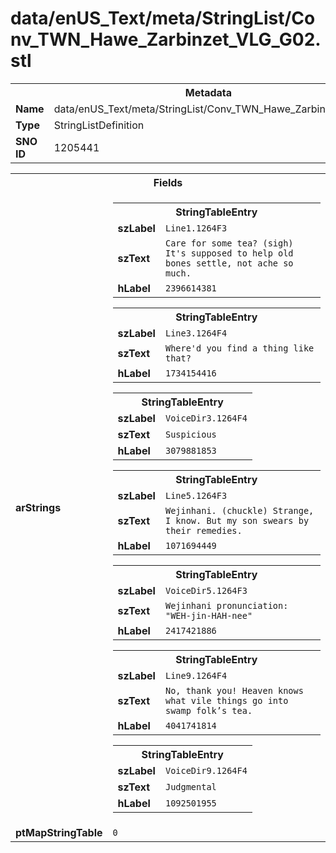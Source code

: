 <h1>data/enUS_Text/meta/StringList/Conv_TWN_Hawe_Zarbinzet_VLG_G02.stl</h1><table><tr><th colspan="100%">Metadata</th></tr><tr><td><b>Name</b></td><td>data/enUS_Text/meta/StringList/Conv_TWN_Hawe_Zarbinzet_VLG_G02.stl</td></tr><tr><td><b>Type</b></td><td>StringListDefinition</td></tr><tr><td><b>SNO ID</b></td><td>1205441</td></tr></table>

<table><tr><th colspan="100%">Fields</th></tr><tr><td><b>arStrings</b></td><td><table><tr><th colspan="100%">StringTableEntry</th></tr><tr><td><b>szLabel</b></td><td><code>Line1.1264F3</code></td></tr><tr><td><b>szText</b></td><td><code>Care for some tea? (sigh) It's supposed to help old bones settle, not ache so much.</code></td></tr><tr><td><b>hLabel</b></td><td><code>2396614381</code></td></tr></table>


<table><tr><th colspan="100%">StringTableEntry</th></tr><tr><td><b>szLabel</b></td><td><code>Line3.1264F4</code></td></tr><tr><td><b>szText</b></td><td><code>Where'd you find a thing like that?</code></td></tr><tr><td><b>hLabel</b></td><td><code>1734154416</code></td></tr></table>


<table><tr><th colspan="100%">StringTableEntry</th></tr><tr><td><b>szLabel</b></td><td><code>VoiceDir3.1264F4</code></td></tr><tr><td><b>szText</b></td><td><code>Suspicious</code></td></tr><tr><td><b>hLabel</b></td><td><code>3079881853</code></td></tr></table>


<table><tr><th colspan="100%">StringTableEntry</th></tr><tr><td><b>szLabel</b></td><td><code>Line5.1264F3</code></td></tr><tr><td><b>szText</b></td><td><code>Wejinhani. (chuckle) Strange, I know. But my son swears by their remedies.</code></td></tr><tr><td><b>hLabel</b></td><td><code>1071694449</code></td></tr></table>


<table><tr><th colspan="100%">StringTableEntry</th></tr><tr><td><b>szLabel</b></td><td><code>VoiceDir5.1264F3</code></td></tr><tr><td><b>szText</b></td><td><code>Wejinhani pronunciation: "WEH-jin-HAH-nee"</code></td></tr><tr><td><b>hLabel</b></td><td><code>2417421886</code></td></tr></table>


<table><tr><th colspan="100%">StringTableEntry</th></tr><tr><td><b>szLabel</b></td><td><code>Line9.1264F4</code></td></tr><tr><td><b>szText</b></td><td><code>No, thank you! Heaven knows what vile things go into swamp folk’s tea.</code></td></tr><tr><td><b>hLabel</b></td><td><code>4041741814</code></td></tr></table>


<table><tr><th colspan="100%">StringTableEntry</th></tr><tr><td><b>szLabel</b></td><td><code>VoiceDir9.1264F4</code></td></tr><tr><td><b>szText</b></td><td><code>Judgmental</code></td></tr><tr><td><b>hLabel</b></td><td><code>1092501955</code></td></tr></table>


</td></tr><tr><td><b>ptMapStringTable</b></td><td><code>0</code></td></tr></table>

